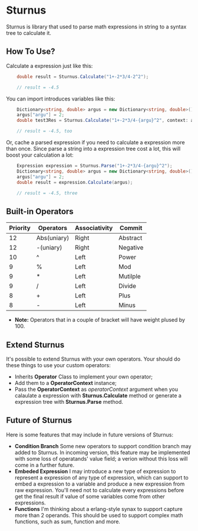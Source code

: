 Sturnus
======

Sturnus is library that used to parse math expressions in string to a syntax tree to calculate it.

## How To Use? ##
Calculate a expression just like this:
```cs
    double result = Sturnus.Calculate("1+-2*3/4-2^2");

    // result = -4.5
```
You can import introduces variables like this:
```cs
    Dictionary<string, double> argus = new Dictionary<string, double>();
    argus["argu"] = 2;
    double test3Res = Sturnus.Calculate("1+-2*3/4-{argu}^2", context: argus);

    // result = -4.5, too
```
Or, cache a parsed expression if you need to calculate a expression more than once. Since parse a string into a expression tree cost a lot, this will boost your calculation a lot:
```cs
    Expression expression = Sturnus.Parse("1+-2*3/4-{argu}^2");
    Dictionary<string, double> argus = new Dictionary<string, double>();
    argus["argu"] = 2;
    double result = expression.Calculate(argus);

    // result = -4.5, three
```

## Built-in Operators ##
| Priority | Operators | Associativity | Commit |
|----------|-----------|--------|------|
| 12 | Abs(uniary) | Right | Abstract |
| 12 | -(uniary) | Right | Negative |
| 10 | ^ | Left | Power |
| 9 | % | Left | Mod |
| 9 | * | Left | Mutilple |
| 9 | / | Left | Divide |
| 8 | + | Left | Plus |
| 8 | - | Left | Minus |

* **Note:** Operators that in a couple of bracket will have weight plused by 100.

## Extend Sturnus ##
It's possible to extend Sturnus with your own operators. Your should do these things to use your custom operators:
* Inherits **Operator** Class to implement your own operator;
* Add them to a **OperatorContext** instance;
* Pass the **OperatorContext** as *operatorContext* argument when you calaulate a expression with **Sturnus.Calculate** method or generate a expression tree with **Sturnus.Parse** method.

## Future of Sturnus ##
Here is some features that may include in future versions of Sturnus:
* **Condition Branch** Some new operators to support condition branch may added to Sturnus. In incoming version, this feature may be implemented with some loss of operatands' value field; a verion without this loss will come in a further future.
* **Embeded Expression** I may introduce a new type of expression to represent a expression of any type of expression, which can support to embed a expression to a variable and produce a new expression from raw expression. You'll need not to calculate every expressions before get the final result if value of some variables come from other expressions.
* **Functions** I'm thinking about a erlang-style synax to support capture more than 2 operands. This should be used to support complex math functions, such as sum, function and more.
